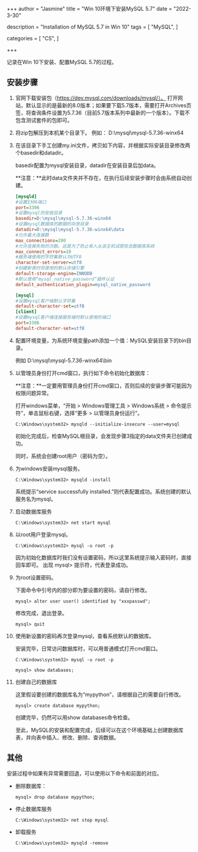 +++
author = "Jasmine"
title = "Win 10环境下安装MySQL 5.7"
date = "2022-3-30"

description = "Installation of MySQL 5.7 in Win 10"
tags = [
    "MySQL",
]

categories = [
    "CS",
   ]

+++

记录在Win 10下安装、配置MySQL 5.7的过程。

<!--more-->

## 安装步骤

1. 官网下载安装包（https://dev.mysql.com/downloads/mysql/）。
   打开网站，默认显示的是最新的8.0版本；如果要下载5.7版本，需要打开Archives页签，将查询条件设置为5.7.36（目前5.7版本系列中最新的一个版本）。下载不包含测试套件的包即可。

2. 将zip包解压到本机某个目录下。
   例如： D:\mysql\mysql-5.7.36-winx64

3. 在该目录下手工创建my.ini文件，拷贝如下内容，并根据实际安装目录修改两个basedir和datadir。

   basedir配置为mysql安装目录，datadir在安装目录后加data。
   
   **注意：**此时data文件夹并不存在，在执行后续安装步骤时会由系统自动创建。
   
   ```ini
   [mysqld]
   #设置3306端口
   port=3306
   #设置mysql的安装目录
   basedir=D:\mysql\mysql-5.7.36-winx64
   #设置mysql数据库的数据的存放目录
   datadir=D:\mysql\mysql-5.7.36-winx64\data
   #允许最大连接数
   max_connections=200
   #允许连接失败的次数。这是为了防止有人从该主机试图攻击数据库系统
   max_connect_errors=10
   #服务端使用的字符集默认为UTF8
   character-set-server=utf8
   #创建新表时将使用的默认存储引擎
   default-storage-engine=INNODB
   #默认使用“mysql_native_password”插件认证
   default_authentication_plugin=mysql_native_password
   
   [mysql]
   #设置mysql客户端默认字符集
   default-character-set=utf8
   [client]
   #设置mysql客户端连接服务端时默认使用的端口
   port=3306
   default-character-set=utf8
   ```
   
   

4. 配置环境变量，为系统环境变量path添加一个值：MySQL安装目录下的bin目录。

   例如 D:\mysql\mysql-5.7.36-winx64\bin

5. 以管理员身份打开cmd窗口，执行如下命令初始化数据库：

   **注意：**一定要用管理员身份打开cmd窗口，否则后续的安装步骤可能因为权限问题异常。

   打开windows菜单，“开始 > Windows管理工具 > Windows系统 > 命令提示符”，单击鼠标右键，选择“更多 > 以管理员身份运行”。

   ```shell
   C:\Windows\system32> mysqld --initialize-insecure --user=mysql
   ```

   初始化完成后，检查MySQL根目录，会发现步骤3指定的data文件夹已创建成功。

   同时，系统会创建root用户（密码为空）。

6. 为windows安装mysql服务。

   ```shell
   C:\Windows\system32> mysqld -install
   ```

   系统提示“service successfully installed.”则代表配置成功。系统创建的默认服务名为mysql。

7. 启动数据库服务

   ```shell
   C:\Windows\system32> net start mysql
   ```

   

8. 以root用户登录mysql。

   ```
   C:\Windows\system32> mysql -u root -p
   ```

   因为初始化数据库时我们没有设置密码，所以这里系统提示输入密码时，直接回车即可。
   出现 mysql> 提示符，代表登录成功。

9. 为root设置密码。

   下面命令中引号内的部分即为要设置的密码，请自行修改。

   ```mysql
   mysql> alter user user() identified by "xxxpasswd";
   ```

   修改完成，退出登录。

   ```mysql
   mysql> quit
   ```

   

10. 使用新设置的密码再次登录mysql，查看系统默认的数据库。

    安装完毕，日常访问数据库时，可以用普通模式打开cmd窗口。

    ```mysql
    C:\Windows\system32> mysql -u root -p
    
    mysql> show databases;
    ```

    

11. 创建自己的数据库

    这里假设要创建的数据库名为“mypython”，请根据自己的需要自行修改。

    ```mysql
    mysql> create database mypython;
    ```

    创建完毕，仍然可以用show databases命令检查。

    至此，MySQL的安装和配置完成，后续可以在这个环境基础上创建数据库表，并向表中插入、修改、删除、查询数据。

    

## 其他

安装过程中如果有异常需要回退，可以使用以下命令和前面的对应。

- 删除数据库：

  ```mysql
  mysql> drop database mypython;
  ```

  

- 停止数据库服务

  ```shell
  C:\Windows\system32> net stop mysql
  ```

  

- 卸载服务

  ```shell
  C:\Windows\system32> mysqld -remove
  ```

  





   
